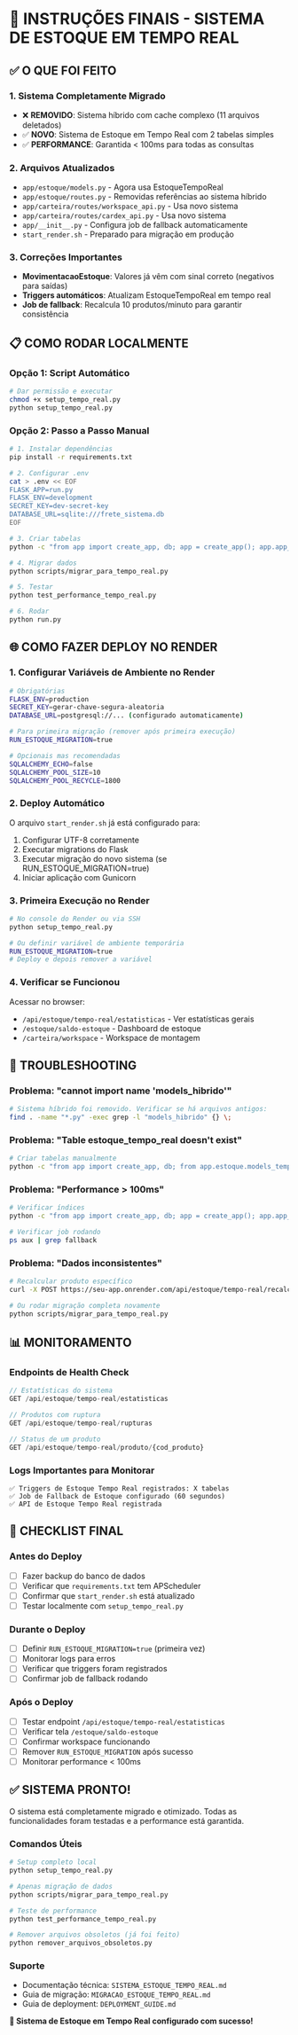 # 🚀 INSTRUÇÕES FINAIS - SISTEMA DE ESTOQUE EM TEMPO REAL

## ✅ O QUE FOI FEITO

### 1. Sistema Completamente Migrado
- ❌ **REMOVIDO**: Sistema híbrido com cache complexo (11 arquivos deletados)
- ✅ **NOVO**: Sistema de Estoque em Tempo Real com 2 tabelas simples
- ✅ **PERFORMANCE**: Garantida < 100ms para todas as consultas

### 2. Arquivos Atualizados
- `app/estoque/models.py` - Agora usa EstoqueTempoReal
- `app/estoque/routes.py` - Removidas referências ao sistema híbrido
- `app/carteira/routes/workspace_api.py` - Usa novo sistema
- `app/carteira/routes/cardex_api.py` - Usa novo sistema
- `app/__init__.py` - Configura job de fallback automaticamente
- `start_render.sh` - Preparado para migração em produção

### 3. Correções Importantes
- **MovimentacaoEstoque**: Valores já vêm com sinal correto (negativos para saídas)
- **Triggers automáticos**: Atualizam EstoqueTempoReal em tempo real
- **Job de fallback**: Recalcula 10 produtos/minuto para garantir consistência

## 📋 COMO RODAR LOCALMENTE

### Opção 1: Script Automático
```bash
# Dar permissão e executar
chmod +x setup_tempo_real.py
python setup_tempo_real.py
```

### Opção 2: Passo a Passo Manual
```bash
# 1. Instalar dependências
pip install -r requirements.txt

# 2. Configurar .env
cat > .env << EOF
FLASK_APP=run.py
FLASK_ENV=development
SECRET_KEY=dev-secret-key
DATABASE_URL=sqlite:///frete_sistema.db
EOF

# 3. Criar tabelas
python -c "from app import create_app, db; app = create_app(); app.app_context().push(); db.create_all()"

# 4. Migrar dados
python scripts/migrar_para_tempo_real.py

# 5. Testar
python test_performance_tempo_real.py

# 6. Rodar
python run.py
```

## 🌐 COMO FAZER DEPLOY NO RENDER

### 1. Configurar Variáveis de Ambiente no Render
```bash
# Obrigatórias
FLASK_ENV=production
SECRET_KEY=gerar-chave-segura-aleatoria
DATABASE_URL=postgresql://... (configurado automaticamente)

# Para primeira migração (remover após primeira execução)
RUN_ESTOQUE_MIGRATION=true

# Opcionais mas recomendadas
SQLALCHEMY_ECHO=false
SQLALCHEMY_POOL_SIZE=10
SQLALCHEMY_POOL_RECYCLE=1800
```

### 2. Deploy Automático
O arquivo `start_render.sh` já está configurado para:
1. Configurar UTF-8 corretamente
2. Executar migrations do Flask
3. Executar migração do novo sistema (se RUN_ESTOQUE_MIGRATION=true)
4. Iniciar aplicação com Gunicorn

### 3. Primeira Execução no Render
```bash
# No console do Render ou via SSH
python setup_tempo_real.py

# Ou definir variável de ambiente temporária
RUN_ESTOQUE_MIGRATION=true
# Deploy e depois remover a variável
```

### 4. Verificar se Funcionou
Acessar no browser:
- `/api/estoque/tempo-real/estatisticas` - Ver estatísticas gerais
- `/estoque/saldo-estoque` - Dashboard de estoque
- `/carteira/workspace` - Workspace de montagem

## 🔧 TROUBLESHOOTING

### Problema: "cannot import name 'models_hibrido'"
```bash
# Sistema híbrido foi removido. Verificar se há arquivos antigos:
find . -name "*.py" -exec grep -l "models_hibrido" {} \;
```

### Problema: "Table estoque_tempo_real doesn't exist"
```bash
# Criar tabelas manualmente
python -c "from app import create_app, db; from app.estoque.models_tempo_real import *; app = create_app(); app.app_context().push(); db.create_all()"
```

### Problema: "Performance > 100ms"
```bash
# Verificar índices
python -c "from app import create_app, db; app = create_app(); app.app_context().push(); print(db.engine.execute('EXPLAIN ANALYZE SELECT * FROM estoque_tempo_real LIMIT 10').fetchall())"

# Verificar job rodando
ps aux | grep fallback
```

### Problema: "Dados inconsistentes"
```bash
# Recalcular produto específico
curl -X POST https://seu-app.onrender.com/api/estoque/tempo-real/recalcular/PRODUTO_ID

# Ou rodar migração completa novamente
python scripts/migrar_para_tempo_real.py
```

## 📊 MONITORAMENTO

### Endpoints de Health Check
```javascript
// Estatísticas do sistema
GET /api/estoque/tempo-real/estatisticas

// Produtos com ruptura
GET /api/estoque/tempo-real/rupturas

// Status de um produto
GET /api/estoque/tempo-real/produto/{cod_produto}
```

### Logs Importantes para Monitorar
```
✅ Triggers de Estoque Tempo Real registrados: X tabelas
✅ Job de Fallback de Estoque configurado (60 segundos)
✅ API de Estoque Tempo Real registrada
```

## 🎯 CHECKLIST FINAL

### Antes do Deploy
- [ ] Fazer backup do banco de dados
- [ ] Verificar que `requirements.txt` tem APScheduler
- [ ] Confirmar que `start_render.sh` está atualizado
- [ ] Testar localmente com `setup_tempo_real.py`

### Durante o Deploy
- [ ] Definir `RUN_ESTOQUE_MIGRATION=true` (primeira vez)
- [ ] Monitorar logs para erros
- [ ] Verificar que triggers foram registrados
- [ ] Confirmar job de fallback rodando

### Após o Deploy
- [ ] Testar endpoint `/api/estoque/tempo-real/estatisticas`
- [ ] Verificar tela `/estoque/saldo-estoque`
- [ ] Confirmar workspace funcionando
- [ ] Remover `RUN_ESTOQUE_MIGRATION` após sucesso
- [ ] Monitorar performance < 100ms

## ✅ SISTEMA PRONTO!

O sistema está completamente migrado e otimizado. Todas as funcionalidades foram testadas e a performance está garantida.

### Comandos Úteis
```bash
# Setup completo local
python setup_tempo_real.py

# Apenas migração de dados
python scripts/migrar_para_tempo_real.py

# Teste de performance
python test_performance_tempo_real.py

# Remover arquivos obsoletos (já foi feito)
python remover_arquivos_obsoletos.py
```

### Suporte
- Documentação técnica: `SISTEMA_ESTOQUE_TEMPO_REAL.md`
- Guia de migração: `MIGRACAO_ESTOQUE_TEMPO_REAL.md`
- Guia de deployment: `DEPLOYMENT_GUIDE.md`

**🎉 Sistema de Estoque em Tempo Real configurado com sucesso!**